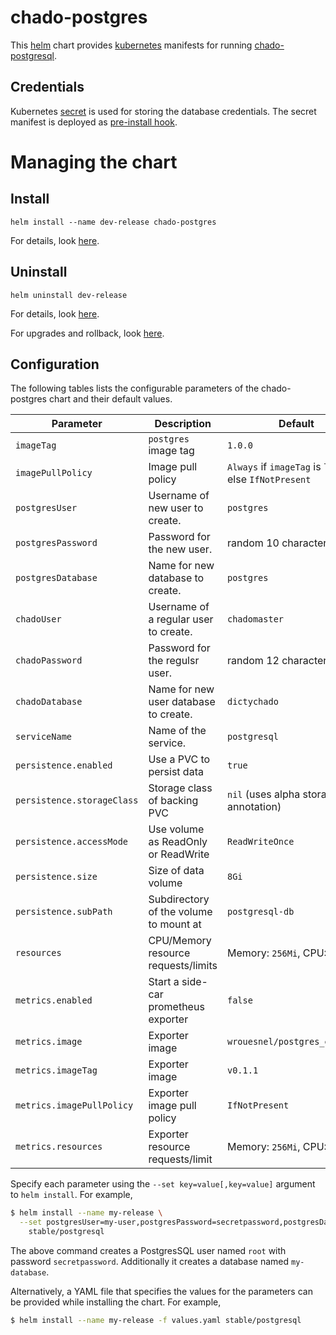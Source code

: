# chado-postgres
This [helm](https://github.com/kubernetes/helm) chart provides
[kubernetes](http://kubernetes.io) manifests for running
[chado-postgresql](https://hub.docker.com/r/dictybase/chado-postgres/).

## Credentials
Kubernetes [secret](http://kubernetes.io/docs/user-guide/secrets/) is used for
storing the database credentials. The secret manifest is deployed as
[pre-install
hook](https://github.com/kubernetes/helm/blob/master/docs/charts_hooks.md).

# Managing the chart
## Install
```
helm install --name dev-release chado-postgres
```

For details, look [here](https://github.com/kubernetes/helm/blob/master/docs/using_helm.md#helm-install-installing-a-package).

## Uninstall
```
helm uninstall dev-release
```

For details, look [here](https://github.com/kubernetes/helm/blob/master/docs/using_helm.md#helm-delete-deleting-a-release).

For upgrades and rollback, look [here](https://github.com/kubernetes/helm/blob/master/docs/using_helm.md#helm-upgrade-and-helm-rollback-upgrading-a-release-and-recovering-on-failure).


## Configuration

The following tables lists the configurable parameters of the chado-postgres chart and their default values.

| Parameter                  | Description                                | Default                                                    |
| -----------------------    | ----------------------------------         | ---------------------------------------------------------- |
| `imageTag`                 | `postgres` image tag                       | `1.0.0`                                                    |
| `imagePullPolicy`          | Image pull policy                          | `Always` if `imageTag` is `latest`, else `IfNotPresent`    |
| `postgresUser`             | Username of new user to create.            | `postgres`                                                 |
| `postgresPassword`         | Password for the new user.                 | random 10 characters                                       |
| `postgresDatabase`         | Name for new database to create.           | `postgres`                                                 |
| `chadoUser`                | Username of a regular user to create.      | `chadomaster`                                                 |
| `chadoPassword`            | Password for the regulsr user.             | random 12 characters                                       |
| `chadoDatabase`            | Name for new user database to create.      | `dictychado`                                                 |
| `serviceName`              | Name of the service.                       | `postgresql`                                                 |
| `persistence.enabled`      | Use a PVC to persist data                  | `true`                                                     |
| `persistence.storageClass` | Storage class of backing PVC               | `nil` (uses alpha storage class annotation)                |
| `persistence.accessMode`   | Use volume as ReadOnly or ReadWrite        | `ReadWriteOnce`                                            |
| `persistence.size`         | Size of data volume                        | `8Gi`                                                      |
| `persistence.subPath`      | Subdirectory of the volume to mount at     | `postgresql-db`                                            |
| `resources`                | CPU/Memory resource requests/limits        | Memory: `256Mi`, CPU: `100m`                               |
| `metrics.enabled`          | Start a side-car prometheus exporter       | `false`                                                    |
| `metrics.image`            | Exporter image                             | `wrouesnel/postgres_exporter`                              |
| `metrics.imageTag`         | Exporter image                             | `v0.1.1`                                                   |
| `metrics.imagePullPolicy`  | Exporter image pull policy                 | `IfNotPresent`                                             |
| `metrics.resources`        | Exporter resource requests/limit           | Memory: `256Mi`, CPU: `100m`                               |

Specify each parameter using the `--set key=value[,key=value]` argument to `helm install`. For example,

```bash
$ helm install --name my-release \
  --set postgresUser=my-user,postgresPassword=secretpassword,postgresDatabase=my-database \
    stable/postgresql
```
The above command creates a PostgresSQL user named `root` with password `secretpassword`. Additionally it creates a database named `my-database`.

Alternatively, a YAML file that specifies the values for the parameters can be provided while installing the chart. For example,

```bash
$ helm install --name my-release -f values.yaml stable/postgresql
```

